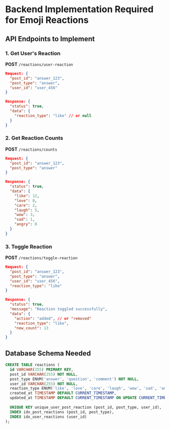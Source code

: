 # Backend Implementation Required for Emoji Reactions

## API Endpoints to Implement

### 1. Get User's Reaction
**POST** `/reactions/user-reaction`
```json
Request: {
  "post_id": "answer_123",
  "post_type": "answer",
  "user_id": "user_456"
}

Response: {
  "status": true,
  "data": {
    "reaction_type": "like" // or null
  }
}
```

### 2. Get Reaction Counts
**POST** `/reactions/counts`
```json
Request: {
  "post_id": "answer_123",
  "post_type": "answer"
}

Response: {
  "status": true,
  "data": {
    "like": 12,
    "love": 8,
    "care": 2,
    "laugh": 5,
    "wow": 3,
    "sad": 1,
    "angry": 0
  }
}
```

### 3. Toggle Reaction
**POST** `/reactions/toggle-reaction`
```json
Request: {
  "post_id": "answer_123",
  "post_type": "answer",
  "user_id": "user_456",
  "reaction_type": "like"
}

Response: {
  "status": true,
  "message": "Reaction toggled successfully",
  "data": {
    "action": "added", // or "removed"
    "reaction_type": "like",
    "new_count": 13
  }
}
```

## Database Schema Needed

```sql
CREATE TABLE reactions (
  id VARCHAR(255) PRIMARY KEY,
  post_id VARCHAR(255) NOT NULL,
  post_type ENUM('answer', 'question', 'comment') NOT NULL,
  user_id VARCHAR(255) NOT NULL,
  reaction_type ENUM('like', 'love', 'care', 'laugh', 'wow', 'sad', 'angry') NOT NULL,
  created_at TIMESTAMP DEFAULT CURRENT_TIMESTAMP,
  updated_at TIMESTAMP DEFAULT CURRENT_TIMESTAMP ON UPDATE CURRENT_TIMESTAMP,
  
  UNIQUE KEY unique_user_post_reaction (post_id, post_type, user_id),
  INDEX idx_post_reactions (post_id, post_type),
  INDEX idx_user_reactions (user_id)
);
```
